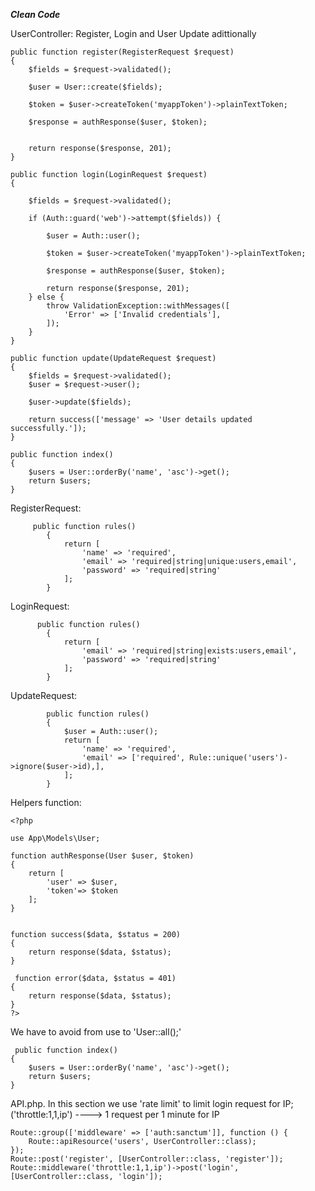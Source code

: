 *******************Clean Code*******************

UserController: Register, Login and User Update adittionally


    public function register(RegisterRequest $request)
    {
        $fields = $request->validated();

        $user = User::create($fields);

        $token = $user->createToken('myappToken')->plainTextToken;

        $response = authResponse($user, $token);


        return response($response, 201);
    }

    public function login(LoginRequest $request)
    {

        $fields = $request->validated();

        if (Auth::guard('web')->attempt($fields)) {

            $user = Auth::user();

            $token = $user->createToken('myappToken')->plainTextToken;

            $response = authResponse($user, $token);

            return response($response, 201);
        } else {
            throw ValidationException::withMessages([
                'Error' => ['Invalid credentials'],
            ]);
        }
    }

    public function update(UpdateRequest $request)
    {
        $fields = $request->validated();
        $user = $request->user();

        $user->update($fields);

        return success(['message' => 'User details updated successfully.']);
    }

    public function index()
    {
        $users = User::orderBy('name', 'asc')->get();
        return $users;
    }
    
    
RegisterRequest:

         public function rules()
            {
                return [
                    'name' => 'required',
                    'email' => 'required|string|unique:users,email',
                    'password' => 'required|string'
                ];
            }
LoginRequest:

          public function rules()
            {
                return [
                    'email' => 'required|string|exists:users,email',
                    'password' => 'required|string'
                ];
            }

UpdateRequest:

            public function rules()
            {
                $user = Auth::user();
                return [
                    'name' => 'required',
                    'email' => ['required', Rule::unique('users')->ignore($user->id),],
                ];
            }
    
Helpers function:
    
    <?php

    use App\Models\User;

    function authResponse(User $user, $token)
    {
        return [
            'user' => $user,
            'token'=> $token
        ];
    }


    function success($data, $status = 200)
    {
        return response($data, $status);
    }

     function error($data, $status = 401)
    {
        return response($data, $status);
    }
    ?>
    
We have to avoid from use to 'User::all();'

     public function index()
    {
        $users = User::orderBy('name', 'asc')->get();
        return $users;
    }
    
API.php. In this section we use 'rate limit' to limit login request for IP;
('throttle:1,1,ip')  ---->   1 request per 1 minute for IP
    
    Route::group(['middleware' => ['auth:sanctum']], function () {
        Route::apiResource('users', UserController::class);
    });
    Route::post('register', [UserController::class, 'register']);
    Route::middleware('throttle:1,1,ip')->post('login', [UserController::class, 'login']);

